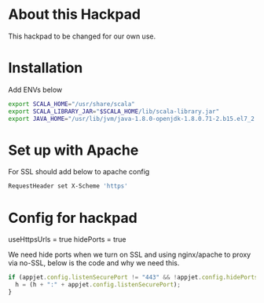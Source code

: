 # About this Hackpad
This hackpad to be changed for our own use.

# Installation

Add ENVs below

```bash
export SCALA_HOME="/usr/share/scala"
export SCALA_LIBRARY_JAR="$SCALA_HOME/lib/scala-library.jar"
export JAVA_HOME="/usr/lib/jvm/java-1.8.0-openjdk-1.8.0.71-2.b15.el7_2.x86_64/jre"
```

# Set up with Apache

For SSL should add below to apache config

```bash
RequestHeader set X-Scheme 'https'
```

# Config for hackpad


useHttpsUrls = true
hidePorts = true

We need hide ports when we turn on SSL and using nginx/apache to proxy via no-SSL, below is the code and why we need this.
```javascript
if (appjet.config.listenSecurePort != "443" && !appjet.config.hidePorts) {
  h = (h + ":" + appjet.config.listenSecurePort);
}
```
